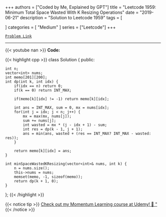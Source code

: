 
+++
authors = ["Coded by Me, Explained by GPT"]
title = "Leetcode 1959: Minimum Total Space Wasted With K Resizing Operations"
date = "2019-06-21"
description = "Solution to Leetcode 1959"
tags = [
    
]
categories = [
    "Medium"
]
series = ["Leetcode"]
+++



[`Problem Link`](https://leetcode.com/problems/minimum-total-space-wasted-with-k-resizing-operations/description/)

---
{{< youtube nan >}}
**Code:**

{{< highlight cpp >}}
class Solution {
public:
    
    int n;
    vector<int> nums;
    int memo[201][200];
    int dp(int k, int idx) {
        if(idx == n) return 0;
        if(k == 0) return INT_MAX;

        if(memo[k][idx] != -1) return memo[k][idx];
        
        int ans = INT_MAX, sum = 0, mx = nums[idx];
        for(int j = idx; j < n; j++) {
            mx = max(mx, nums[j]);
            sum += nums[j];
            int wasted = mx * (j - idx + 1) - sum;
            int res = dp(k - 1, j + 1);
            ans = min(ans, wasted + (res == INT_MAX? INT_MAX - wasted: res));
        }
        
        return memo[k][idx] = ans;
    }
    
    int minSpaceWastedKResizing(vector<int>& nums, int k) {
        n = nums.size();
        this->nums = nums;
        memset(memo, -1, sizeof(memo));
        return dp(k + 1, 0);
    }
};
{{< /highlight >}}



{{< notice tip >}}
[Check out my Momentum Learning course at Udemy! 🚀 "](https://www.udemy.com/course/blind-75-the-data-structures-and-algorithms-essentials/)
{{< /notice >}}

